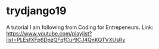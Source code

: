 # trydjango19
A tutorial I am following from Coding for Entrepeneurs. Link: https://www.youtube.com/playlist?list=PLEsfXFp6DpzQFqfCur9CJ4QnKQTVXUsRy
